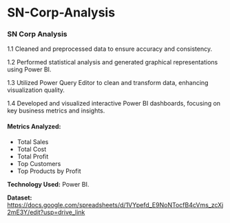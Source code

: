 # SN-Corp-Analysis
### SN Corp Analysis

1.1 Cleaned and preprocessed data to ensure accuracy and consistency.

1.2 Performed statistical analysis and generated graphical representations using Power BI.

1.3 Utilized Power Query Editor to clean and transform data, enhancing visualization quality.

1.4 Developed and visualized interactive Power BI dashboards, focusing on key business metrics and insights.

#### Metrics Analyzed:
- Total Sales
- Total Cost
- Total Profit
- Top Customers
- Top Products by Profit

**Technology Used:** Power BI.

**Dataset:** https://docs.google.com/spreadsheets/d/1VYpefd_E9NoNTocfB4cVms_zcXj2mE3Y/edit?usp=drive_link
